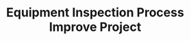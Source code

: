 ---
title: Equipment Inspection Process Improve Project
Project Duration: 2022.03 ~ 2022.06
Project Overview: Digitalization of paper-based equipment inspection process in power plants
Applied Technologies: JavaScript, HTML, CSS, Vue, Vuetify, Python, Django DRF, Pandas
Key Roles: Full Stack 
screenshots: ["/EQUIPMENT-INSPECTION1.png","/EQUIPMENT-INSPECTION2.png"] 
---